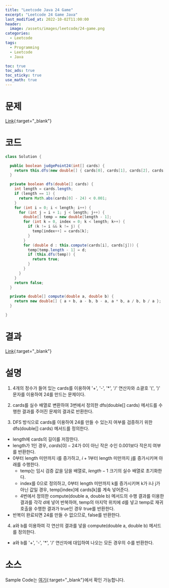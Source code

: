 ```yaml
---
title: "Leetcode Java 24 Game"
excerpt: "Leetcode 24 Game Java"
last_modified_at: 2022-10-02T11:00:00
header:
  image: /assets/images/leetcode/24-game.png
categories:
  - Leetcode
tags:
  - Programming
  - Leetcode
  - Java

toc: true
toc_ads: true
toc_sticky: true
use_math: true
---
```

# 문제
[Link](https://leetcode.com/problems/24-game){:target="_blank"}

# 코드
```java
class Solution {

  public boolean judgePoint24(int[] cards) {
    return this.dfs(new double[] { cards[0], cards[1], cards[2], cards[3] });
  }

  private boolean dfs(double[] cards) {
    int length = cards.length;
    if (length == 1) {
      return Math.abs(cards[0] - 24) < 0.001;
    }
    for (int i = 0; i < length; i++) {
      for (int j = i + 1; j < length; j++) {
        double[] temp = new double[length - 1];
        for (int k = 0, index = 0; k < length; k++) {
          if (k != i && k != j) {
            temp[index++] = cards[k];
          }
        }
        for (double d : this.compute(cards[i], cards[j])) {
          temp[temp.length - 1] = d;
          if (this.dfs(temp)) {
            return true;
          }
        }
      }
    }
    return false;
  }

  private double[] compute(double a, double b) {
    return new double[] { a + b, a - b, b - a, a * b, a / b, b / a };
  }

}
```

# 결과
[Link](https://leetcode.com/submissions/detail/813100051/){:target="_blank"}

# 설명
1. 4개의 정수가 들어 있는 cards를 이용하여 '+', '-', '*', '/' 연산자와 소괄호 '(', ')' 문자를 이용하여 24를 만드는 문제이다.

2. cards를 실수 배열로 변환하여 3번에서 정의한 dfs(double[] cards) 메서드를 수행한 결과를 주어진 문제의 결과로 반환한다.

3. DFS 방식으로 cards를 이용하여 24를 만들 수 있는지 여부를 검증하기 위한 dfs(double[] cards) 메서드를 정의한다.
- length에 cards의 길이를 저장한다.
- length가 1인 경우, $cards[0] - 24$가 0이 아닌 작은 수인 0.001보다 작은지 여부를 반환한다.
- 0부터 length 미만까지 i를 증가하고, $i + 1$부터 length 미만까지 j를 증가시키며 아래를 수행한다.
  - temp는 임시 검증 값을 담을 배열로, $length - 1$ 크기의 실수 배열로 초기화한다.
  - index를 0으로 정의하고, 0부터 length 미만까지 k를 증가시키며 k가 i나 j가 아닌 값일 경우, temp[index]에 cards[k]를 계속 넣어준다.
  - 4번에서 정의한 compute(double a, double b) 메서드의 수행 결과를 이용한 결과를 각각 d에 넣어 반복하여, temp의 마지막 위치에 d를 넣고 temp로 재귀 호출을 수행한 결과가 true인 경우 true를 반환한다.
- 반복이 완료되면 24를 만들 수 없으므로, false를 반환한다.

4. a와 b를 이용하여 각 연산의 결과를 넣을 compute(double a, double b) 메서드를 정의한다.
- a와 b를 '+', '-', '*', '/' 연산자에 대입하여 나오는 모든 경우의 수를 반환한다.
  
# 소스
Sample Code는 [여기](https://github.com/GracefulSoul/leetcode/blob/master/src/main/java/gracefulsoul/problems/TwentyFourGame.java){:target="_blank"}에서 확인 가능합니다.